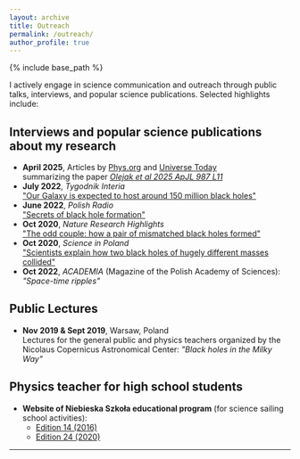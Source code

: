 ```yaml
---
layout: archive
title: Outreach
permalink: /outreach/
author_profile: true
---
```


{% include base_path %}

I actively engage in science communication and outreach through public talks, interviews, and popular science publications. Selected highlights include:


## Interviews and popular science publications about my research

- **April 2025**, Articles by
  [Phys.org](https://phys.org/news/2025-04-supermassive-black-holes-stars-helium.html) and
  [Universe Today](https://www.universetoday.com/articles/supermassive-black-holes-could-strip-stars-down-to-their-helium-cores)  
  summarizing the paper *[Olejak et al 2025 ApJL 987 L11](https://iopscience.iop.org/article/10.3847/2041-8213/ade432)*
- **July 2022**, *Tygodnik Interia*  
  ["Our Galaxy is expected to host around 150 million black holes"](https://tygodnik.interia.pl/news-bada-czarne-dziury-w-naszej-galaktyce-moze-byc-ich-ok-150-mi,nId,6158562)
- **June 2022**, *Polish Radio*  
  ["Secrets of black hole formation"](https://jedynka.polskieradio.pl/artykul/2988212,Tajemnice-powstania-czarnych-dziur)
- **Oct 2020**, *Nature Research Highlights*  
  ["The odd couple: how a pair of mismatched black holes formed"](https://www.nature.com/articles/d41586-020-02792-6)
- **Oct 2020**, *Science in Poland*  
  ["Scientists explain how two black holes of hugely different masses collided"](https://naukawpolsce.pap.pl/aktualnosci/news%2C84121%2Co-tym-jak-doszlo-do-spotkania-dwoch-odmiennych-czarnych-dziur.html)
- **Oct 2022**, *ACADEMIA* (Magazine of the Polish Academy of Sciences): *"Space-time ripples"*
  

## Public Lectures

- **Nov 2019 & Sept 2019**, Warsaw, Poland  
  Lectures for the general public and physics teachers organized by the Nicolaus Copernicus Astronomical Center: *"Black holes in the Milky Way"*

## Physics teacher for high school students
- **Website of Niebieska Szkoła educational program** (for science sailing school activities):  
  - [Edition 14 (2016)](https://www.niebieskaszkola.pl/rejs,niebieska-szkola-14,81/)  
  - [Edition 24 (2020)](https://www.niebieskaszkola.pl/rejs,niebieska-szkola-24,145/)

    
---
